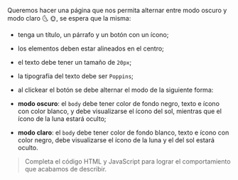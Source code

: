 Queremos hacer una página que nos permita alternar entre modo oscuro y modo claro :last_quarter_moon_with_face: :sun_with_face:, se espera que la misma:

- tenga un título, un párrafo y un botón con un ícono;
- los elementos deben estar alineados en el centro;
- el texto debe tener un tamaño de `20px`;
- la tipografía del texto debe ser `Poppins`;
- al clickear el botón se debe alternar el modo de la siguiente forma: 

- **modo oscuro**: el `body` debe tener color de fondo negro, texto e ícono con color blanco, y debe visualizarse el ícono del sol, mientras que el ícono de la luna estará oculto;
- **modo claro**: el `body` debe tener color de fondo blanco, texto e ícono con color negro, debe visualizarse el ícono de la luna y el del sol estará oculto.

> Completa el código HTML y JavaScript para lograr el comportamiento que acabamos de describir.